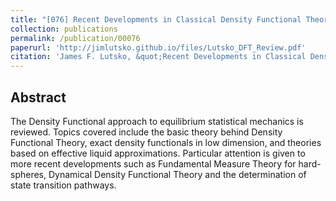 ```yaml
---
title: "[076] Recent Developments in Classical Density Functional Theory"
collection: publications
permalink: /publication/00076
paperurl: 'http://jimlutsko.github.io/files/Lutsko_DFT_Review.pdf'
citation: 'James F. Lutsko, &quot;Recent Developments in Classical Density Functional Theory&quot;, <i>Adv. Chem. Phys.</i>, <strong>144</strong>, 1 (2010)'
---
```

Abstract
---
The Density Functional approach to equilibrium statistical mechanics is reviewed. Topics covered include the basic theory behind Density Functional Theory, exact density functionals in low dimension, and theories based on effective liquid approximations. Particular attention is given to more recent developments such as Fundamental Measure Theory for hard-spheres, Dynamical Density Functional Theory and the determination of state transition pathways.
